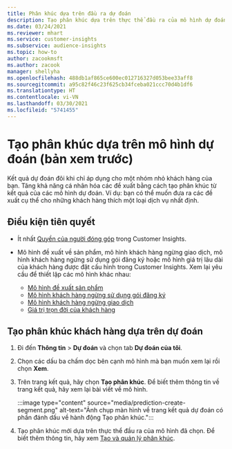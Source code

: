 ```yaml
---
title: Phân khúc dựa trên đầu ra dự đoán
description: Tạo phân khúc dựa trên thực thể đầu ra của mô hình dự đoán.
ms.date: 03/24/2021
ms.reviewer: mhart
ms.service: customer-insights
ms.subservice: audience-insights
ms.topic: how-to
author: zacookmsft
ms.author: zacook
manager: shellyha
ms.openlocfilehash: 488db1af865ce600ec012716327d053bee33aff8
ms.sourcegitcommit: a95c82f46c23f625cb34fceba021ccc70d4b1df6
ms.translationtype: HT
ms.contentlocale: vi-VN
ms.lasthandoff: 03/30/2021
ms.locfileid: "5741455"
---
```

# <a name="create-a-segment-based-on-a-prediction-model-preview"></a>Tạo phân khúc dựa trên mô hình dự đoán (bản xem trước)

Kết quả dự đoán đôi khi chỉ áp dụng cho một nhóm nhỏ khách hàng của bạn. Tăng khả năng cá nhân hóa các đề xuất bằng cách tạo phân khúc từ kết quả của các mô hình dự đoán. Ví dụ: bạn có thể muốn đưa ra các đề xuất cụ thể cho những khách hàng thích một loại dịch vụ nhất định. 

## <a name="prerequisites"></a>Điều kiện tiên quyết

- Ít nhất [Quyền của người đóng góp](permissions.md) trong Customer Insights.

- Mô hình đề xuất về sản phẩm, mô hình khách hàng ngừng giao dịch, mô hình khách hàng ngừng sử dụng gói đăng ký hoặc mô hình giá trị lâu dài của khách hàng được đặt cấu hình trong Customer Insights. Xem lại yêu cầu để thiết lập các mô hình khác nhau:

  - [Mô hình đề xuất sản phẩm](predict-product-recommendation.md)
  - [Mô hình khách hàng ngừng sử dụng gói đăng ký](predict-subscription-churn.md)
  - [Mô hình khách hàng ngừng giao dịch](predict-transactional-churn.md)
  - [Giá trị trọn đời của khách hàng](predict-customer-lifetime-value.md)

## <a name="create-a-customer-segment-based-on-predictions"></a>Tạo phân khúc khách hàng dựa trên dự đoán

1. Đi đến **Thông tin** > **Dự đoán** và chọn tab **Dự đoán của tôi**.

1. Chọn các dấu ba chấm dọc bên cạnh mô hình mà bạn muốn xem lại rồi chọn **Xem**.

1. Trên trang kết quả, hãy chọn **Tạo phân khúc**. Để biết thêm thông tin về trang kết quả, hãy xem lại bài viết về mô hình.

   :::image type="content" source="media/prediction-create-segment.png" alt-text="Ảnh chụp màn hình về trang kết quả dự đoán có phần đánh dấu về hành động Tạo phân khúc.":::

1. Tạo phân khúc mới dựa trên thực thể đầu ra của mô hình đã chọn. Để biết thêm thông tin, hãy xem [Tạo và quản lý phân khúc](segments.md).
